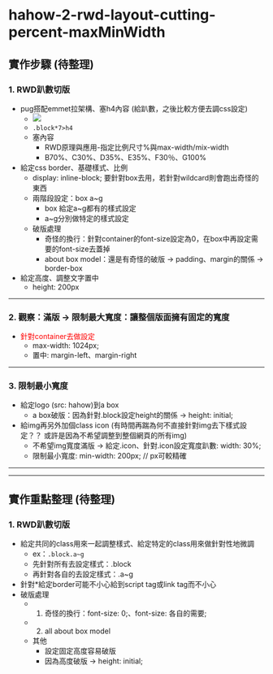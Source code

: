 # hahow-2-rwd-layout-cutting-percent-maxMinWidth

## 實作步驟 (待整理)
### 1. RWD趴數切版
- pug搭配emmet拉架構、塞h4內容 (給趴數，之後比較方便去調css設定)
    - ![](https://i.imgur.com/aJyA5in.png)
    - `.block*7>h4`
    - 塞內容
        - RWD原理與應用-指定比例尺寸%與max-width/mix-width
        - B70%、C30%、D35%、E35%、F30％、G100%
- 給定css border、基礎樣式、比例
    - display: inline-block; 要針對box去用，若針對wildcard則會跑出奇怪的東西
    - 兩階段設定：box a~g
        - box 給定a~g都有的樣式設定
        - a~g分別做特定的樣式設定
    - 破版處理
        - 奇怪的換行：針對container的font-size設定為0，在box中再設定需要的font-size去蓋掉
        - about box model：還是有奇怪的破版 -> padding、margin的關係 -> border-box
- 給定高度、調整文字置中
    - height: 200px

<hr>

### 2. 觀察：滿版 -> 限制最大寬度：讓整個版面擁有固定的寬度
- <font color=red>針對container去做設定</font>
    - max-width: 1024px;
    - 置中: margin-left、margin-right

<hr>

### 3. 限制最小寬度
- 給定logo (src: hahow)到a box
    - a box破版：因為針對.block設定height的關係 -> height: initial;
- 給img再另外加個class icon (有時間再踹為何不直接針對img去下樣式設定？？ 或許是因為不希望調整到整個網頁的所有img)
    - 不希望img寬度滿版 -> 給定.icon、針對.icon設定寬度趴數: width: 30%;
    - 限制最小寬度: min-width: 200px; // px可較精確

<hr>
<hr>

## 實作重點整理 (待整理)
### 1. RWD趴數切版
- 給定共同的class用來一起調整樣式、給定特定的class用來做針對性地微調
    - ex：`.block.a~g`
    - 先針對所有去設定樣式：.block
    - 再針對各自的去設定樣式：.a~g
- 針對*給定border可能不小心給到script tag或link tag而不小心
- 破版處理
    - 1. 奇怪的換行：font-size: 0;、font-size: 各自的需要;
    - 2. all about box model
    - 其他
        - 設定固定高度容易破版
        - 因為高度破版 -> height: initial;